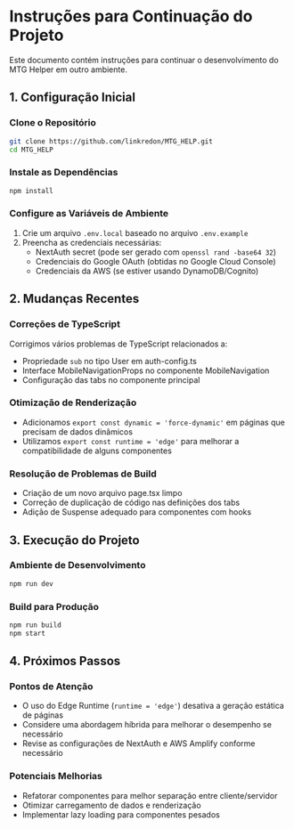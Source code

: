 # Instruções para Continuação do Projeto

Este documento contém instruções para continuar o desenvolvimento do MTG Helper em outro ambiente.

## 1. Configuração Inicial

### Clone o Repositório
```bash
git clone https://github.com/linkredon/MTG_HELP.git
cd MTG_HELP
```

### Instale as Dependências
```bash
npm install
```

### Configure as Variáveis de Ambiente
1. Crie um arquivo `.env.local` baseado no arquivo `.env.example`
2. Preencha as credenciais necessárias:
   - NextAuth secret (pode ser gerado com `openssl rand -base64 32`)
   - Credenciais do Google OAuth (obtidas no Google Cloud Console)
   - Credenciais da AWS (se estiver usando DynamoDB/Cognito)

## 2. Mudanças Recentes

### Correções de TypeScript
Corrigimos vários problemas de TypeScript relacionados a:
- Propriedade `sub` no tipo User em auth-config.ts
- Interface MobileNavigationProps no componente MobileNavigation
- Configuração das tabs no componente principal

### Otimização de Renderização
- Adicionamos `export const dynamic = 'force-dynamic'` em páginas que precisam de dados dinâmicos
- Utilizamos `export const runtime = 'edge'` para melhorar a compatibilidade de alguns componentes

### Resolução de Problemas de Build
- Criação de um novo arquivo page.tsx limpo
- Correção de duplicação de código nas definições dos tabs
- Adição de Suspense adequado para componentes com hooks

## 3. Execução do Projeto

### Ambiente de Desenvolvimento
```bash
npm run dev
```

### Build para Produção
```bash
npm run build
npm start
```

## 4. Próximos Passos

### Pontos de Atenção
- O uso do Edge Runtime (`runtime = 'edge'`) desativa a geração estática de páginas
- Considere uma abordagem híbrida para melhorar o desempenho se necessário
- Revise as configurações de NextAuth e AWS Amplify conforme necessário

### Potenciais Melhorias
- Refatorar componentes para melhor separação entre cliente/servidor
- Otimizar carregamento de dados e renderização
- Implementar lazy loading para componentes pesados
